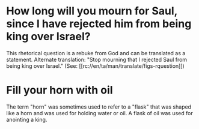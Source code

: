 # How long will you mourn for Saul, since I have rejected him from being king over Israel?

This rhetorical question is a rebuke from God and can be translated as a statement. Alternate translation: "Stop mourning that I rejected Saul from being king over Israel." (See: [[rc://en/ta/man/translate/figs-rquestion]])

# Fill your horn with oil

The term "horn" was sometimes used to refer to a "flask" that was shaped like a horn and was used for holding water or oil. A flask of oil was used for anointing a king.

